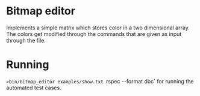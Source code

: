 # Bitmap editor
  Implements a simple matrix which stores color in a two dimensional array. The colors get modified through the commands that are given as input through the file.

# Running

`>bin/bitmap_editor examples/show.txt
`rspec --format doc` for running the automated test cases.
